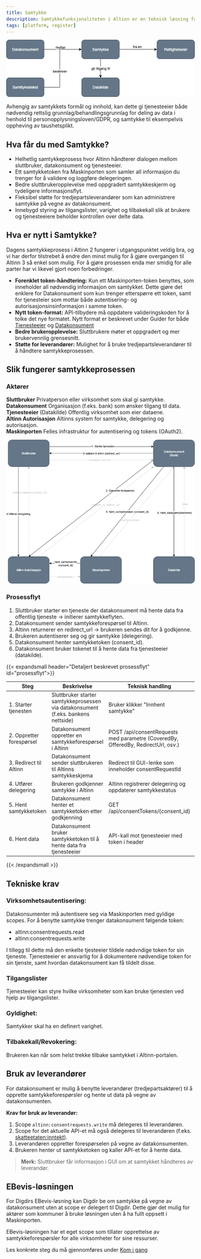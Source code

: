 ```yaml
---
title: Samtykke
description: Samtykkefunksjonaliteten i Altinn er en teknisk løsning for deling av data fra tjenesteeier til datakonsument ved bruk av samtykke fra personen eller virksomheten som opplysningene gjelder
tags: [platform, register]
---
```


![Samtykke](samtykke_overordnet.png)

Avhengig av samtykkets formål og innhold, kan dette gi tjenesteeier både nødvendig rettslig grunnlag/behandlingsgrunnlag for deling av data i henhold til personopplysningsloven/GDPR, og samtykke til eksempelvis oppheving av taushetsplikt.

## Hva får du med Samtykke?

- Helhetlig samtykkeprosess hvor Altinn håndterer dialogen mellom sluttbruker, datakonsument og tjenesteeier.
- Ett samtykketoken fra Maskinporten som samler all informasjon du trenger for å validere og loggføre delegeringen.
- Bedre sluttbrukeropplevelse med oppgradert samtykkeskjerm og tydeligere informasjonsflyt.
- Fleksibel støtte for tredjepartsleverandører som kan administrere samtykke på vegne av datakonsument.
- Innebygd styring av tilgangslister, varighet og tilbakekall slik at brukere og tjenesteeiere beholder kontrollen over delte data.

## Hva er nytt i Samtykke?

Dagens samtykkeprosess i Altinn 2 fungerer i utgangspunktet veldig bra, og vi har derfor tilstrebet å endre den minst mulig for å gjøre overgangen til Altinn 3 så enkel som mulig. For å gjøre prosessen enda mer smidig for alle parter har vi likevel gjort noen forbedringer.

- **Forenklet token-håndtering:** Kun ett Maskinporten-token benyttes, som inneholder all nødvendig informasjon om samtykket. Dette gjøre det enklere for Datakonsument som kun trenger etterspørre ett token, samt for tjenesteier som mottar både autentisering- og autorisasjonsinsinformasjon i samme token.
- **Nytt token-format:** API-tilbydere må oppdatere valideringskoden for å tolke det nye formatet. Nytt format er beskrevet under Guider for både [Tjenesteeier](./../../../authorization/guides/resource-owner/consent/) og [Datakonsument](./../../../authorization/guides/system-vendor/consent/)
- **Bedre brukeropplevelse:** Sluttbrukere møter et oppgradert og mer brukervennlig grensesnitt.
- **Støtte for leverandører:** Mulighet for å bruke tredjepartsleverandører til å håndtere samtykkeprosessen.

## Slik fungerer samtykkeprosessen

### Aktører

**Sluttbruker** Privatperson eller virksomhet som skal gi samtykke.  
**Datakonsument** Organisasjon (f.eks. bank) som ønsker tilgang til data.  
**Tjenesteeier** (Datakilde) Offentlig virksomhet som eier dataene.  
**Altinn Autorisasjon** Altinns system for samtykke, delegering og autorisasjon.  
**Maskinporten** Felles infrastruktur for autentisering og tokens (OAuth2).

![Samtykke flyt](samtykke_flyt.png)

### Prosessflyt

1. Sluttbruker starter en tjeneste der datakonsument må hente data fra offentlig tjeneste → initierer samtykkeflyten.
2. Datakonsument sender samtykkeforespørsel til Altinn.
3. Altinn returnerer en redirect_url → brukeren sendes dit for å godkjenne.
4. Brukeren autentiserer seg og gir samtykke (delegering).
5. Datakonsument henter samtykketoken (consent_id).
6. Datakonsument bruker tokenet til å hente data fra tjenesteeier (datakilde).

{{< expandsmall header="Detaljert beskrevet prosessflyt" id="prosessflyt">}}

| Steg                     | Beskrivelse                                                                       | Teknisk handling                                                                  | Kommentar                                       |
| ------------------------ | --------------------------------------------------------------------------------- | --------------------------------------------------------------------------------- | ----------------------------------------------- |
| 1. Starter tjenesten     | Sluttbruker starter samtykkeprosessen via datakonsument (f.eks. bankens nettside) | Bruker klikker "Innhent samtykke"                                                 | Datakonsument initierer flyten                  |
| 2. Oppretter forespørsel | Datakonsument oppretter en samtykkeforespørsel i Altinn                           | POST /api/consentRequests med parametre (CoveredBy, OfferedBy, RedirectUrl, osv.) | Krever virksomhetsautentisering (Maskinporten)  |
| 3. Redirect til Altinn   | Datakonsument sender sluttbrukeren til Altinns samtykkeskjema                     | Redirect til GUI-lenke som inneholder consentRequestId                            | Brukeren ser og godkjenner forespørselen        |
| 4. Utfører delegering    | Brukeren godkjenner samtykke i Altinn                                             | Altinn registrerer delegering og oppdaterer samtykkestatus                        | Brukeren logger inn via ID-porten               |
| 5. Hent samtykketoken    | Datakonsument henter et samtykketoken etter godkjenning                           | GET /api/consentTokens/{consent_id}                                               | Token bekrefter at samtykke er gitt             |
| 6. Hent data             | Datakonsument bruker samtykketoken til å hente data fra tjenesteeier              | API-kall mot tjenesteeier med token i header                                      | Tjenesteeier validerer token og returnerer data |

{{< /expandsmall >}}

## Tekniske krav

### Virksomhetsautentisering:

Datakonsumenter må autentisere seg via Maskinporten med gyldige scopes.
For å benytte samtykke trenger datakonsument følgende token:

- altinn:consentrequests.read
- altinn:consentrequests.write

I tillegg til dette må den enkelte tjesteeier tildele nødvndige token for sin tjeneste.
Tjenesteeier er ansvarlig for å dokumentere nødvendige token for sin tjenste, samt hvordan datakonsument kan få tildelt disse.

### Tilgangslister

Tjenesteeier kan styre hvilke virksomheter som kan bruke tjenesten ved hjelp av tilgangslister.

### Gyldighet:

Samtykker skal ha en definert varighet.

### Tilbakekall/Revokering:

Brukeren kan når som helst trekke tilbake samtykket i Altinn-portalen.

<!--
### Onboarding:

Virksomheter må registreres som integrasjonspartner via Altinn onboarding-prosessen.

### 1. Token fra Maskinporten

I Altinn 3 utstedes kun ett Maskinporten-token per samtykke. Dette tokenet identifiserer datakonsumenten og inneholder alle detaljer om samtykket, noe som forenkler validering og integrasjon.

**Eksempel på nytt token-format:**

```json
{
  "authorization_details": [
    {
      "type": "urn:altinn:consent",
      "id": "b55b0a8c-46db-4239-a417-a89daabfabba",
      "from": "urn:altinn:person:identifier-no:01039012345",
      "to": "urn:altinn:organization:identifier-no:984851006",
      "consented": "2024-06-01T00:00:00Z",
      "validTo": "2024-12-10T00:00:00Z",
      "consentrights": [
        {
          "action": ["read", "write"],
          "resource": [
            {
              "id": "urn:altinn:resource",
              "value": "skd_inntektsapi"
            }
          ],
          "metadata": {
            "fraOgMed": "2017-06",
            "tilOgMed": "2017-08"
          }
        },
        {
          "action": ["read", "write"],
          "resource": [
            {
              "id": "urn:altinn:resource",
              "value": "skd_skattegrunnlag"
            }
          ],
          "metadata": {
            "inntektsaar": "2016"
          }
        }
      ]
    }
  ],
  "scope": "scope:global/kontaktinformasjon.read",
  "iss": "https://test.maskinporten.no/",
  "client_amr": "private_key_jwt",
  "token_type": "Bearer",
  "exp": 1718175135,
  "iat": 1718175015,
  "client_id": "fc9a8287-e7cb-45e5-b90e-123048d32d85",
  "jti": "-SpfU--1Zn_Oqvkpjwu3oVn--VLcPzSAwjqyiP6zBEw",
  "consumer": {
    "authority": "iso6523-actorid-upis",
    "ID": "0192:984851006"
  }
}
```

### 2. For API-tilbydere

API-tilbydere må definere sine API-er som ressurser i Altinn Ressursregisteret via Altinn Studio. Dette gjør det mulig å knytte samtykke til spesifikke API-er.

- Se [Altinn Studio-dokumentasjonen](https://docs.altinn.studio/) for veiledning om ressursadministrasjon.

### 3. For datakonsumenter

Datakonsumenter starter prosessen ved å opprette en samtykkeforespørsel. Denne inneholder informasjon om hvem det bes om samtykke fra, varighet og hvilke data det ønskes tilgang til.

**Krav for å opprette samtykkeforespørsel:**

1. Virksomheten må ha fått tildelt scopet `altinn:consentrequests.write`.
2. Virksomheten må ha opprettet en klient og gitt dette scopet.
3. Virksomheten må ha tilgang til det aktuelle API-et.

**Eksempel på samtykkeforespørsel:**

```json
{
  "id": "0197593f-1794-7748-b5f2-91086bbecc3e",
  "from": "urn:altinn:person:identifier-no:01025161013",
  "requiredDelegator": null,
  "to": "urn:altinn:organization:identifier-no:810419512",
  "validTo": "2025-06-11T09:49:56.5063249+00:00",
  "consentRights": [
    {
      "action": ["read"],
      "resource": [
        {
          "type": "urn:altinn:resource",
          "value": "ttd_inntektsopplysninger"
        }
      ],
      "metaData": {
        "INNTEKTSAAR": "2022"
      }
    },
    {
      "action": ["read"],
      "resource": [
        {
          "type": "urn:altinn:resource",
          "value": "ttd_skattegrunnlag"
        }
      ],
      "metaData": {
        "fraOgMed": "2018-03",
        "tilOgMed": "2018-06"
      }
    }
  ],
  "requestMessage": {
    "en": "Please approve this consent request"
  },
  "redirectUrl": "https://www.dnb.no"
}
```

| Parameter        | Beskrivelse                                                                       |
| ---------------- | --------------------------------------------------------------------------------- |
| `id`             | Påkrevd: Unik generert UUID                                                       |
| `from`           | Påkrevd: Part det bes om samtykke fra (person eller organisasjon)                 |
| `to`             | Påkrevd: Mottaker av samtykkeforespørselen                                        |
| `validTo`        | Påkrevd: Dato/tid samtykket er gyldig til                                         |
| `consentRights`  | Påkrevd: Rettigheter og ressurser det bes om tilgang til                          |
| `requestmessage` | Valgfritt: Melding til bruker. Avhenger av tjenesten.                             |
| `redirectUrl`    | Valgfritt: URL for redirect etter samtykke. Må oppgis hvis bruker sendes tilbake. |

Respons samtykkeforespørsel

```json
{
  "id": "0197593f-1794-7748-b5f2-91086bbecc3e",
  "from": "urn:altinn:person:identifier-no:01025161013",
  "to": "urn:altinn:organization:identifier-no:810419512",
  "requiredDelegator": null,
  "handledBy": null,
  "validTo": "2025-06-11T09:49:56.506324+00:00",
  "consentRights": [
    {
      "action": ["read"],
      "resource": [
        {
          "type": "urn:altinn:resource",
          "value": "ttd_inntektsopplysninger"
        }
      ],
      "metaData": {
        "INNTEKTSAAR": "2022"
      }
    },
    {
      "action": ["read"],
      "resource": [
        {
          "type": "urn:altinn:resource",
          "value": "ttd_skattegrunnlag"
        }
      ],
      "metaData": {
        "fraOgMed": "2018-03",
        "tilOgMed": "2018-06"
      }
    }
  ],
  "requestMessage": {
    "en": "Please approve this consent request"
  },
  "consented": null,
  "redirectUrl": "https://www.dnb.no",
  "consentRequestEvents": [
    {
      "consentEventID": "0197593f-6ac8-788b-873d-1a9949cfb389",
      "created": "2025-06-10T09:50:17.45368+00:00",
      "performedBy": "urn:altinn:organization:identifier-no:810419512",
      "eventType": "Created",
      "consentRequestID": "0197593f-1794-7748-b5f2-91086bbecc3e"
    }
  ],
  "viewUri": "https://am.ui.localhost/accessmanagement/ui/consent/request?id=0197593f-1794-7748-b5f2-91086bbecc3e"
}
```

-->

## Bruk av leverandører

For datakonsument er mulig å benytte leverandører (tredjepartsaktører) til å opprette samtykkeforespørsler og hente ut data på vegne av datakonsumenten.

**Krav for bruk av leverandør:**

1. Scope `altinn:consentrequests.write` må delegeres til leverandøren.
2. Scope for det aktuelle API-et må også delegeres til leverandøren (f.eks. [skatteetaten:inntekt](https://skatteetaten.github.io/api-dokumentasjon/api/inntekt)).
3. Leverandøren oppretter forespørselen på vegne av datakonsumenten.
4. Brukeren henter ut samtykketoken og kaller API-et for å hente data.

> **Merk:** Sluttbruker får informasjon i GUI om at samtykket håndteres av leverandør.

## EBevis-løsningen

For Digdirs EBevis-løsning kan Digdir be om samtykke på vegne av datakonsument uten at scope er delegert til Digdir. Dette gjør det mulig for aktører som kommuner å bruke løsningen uten å ha fullt oppsett i Maskinporten.

EBevis-løsningen har et eget scope som tillater opprettelse av samtykkeforespørsler for alle virksomheter for sine ressurser.

Les konkrete steg du må gjennomføres under [Kom i gang](/nb/authorization/getting-started/consent/)
